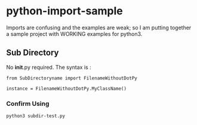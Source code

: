 # python-import-sample

Imports are confusing and the examples are weak; so I am putting together a sample project with WORKING examples for python3.

## Sub Directory

No __init__.py required.
The syntax is :
```
from SubDirectoryname import FilenameWithoutDotPy

instance = FilenameWithoutDotPy.MyClassName()
```

### Confirm Using

```
python3 subdir-test.py
```
